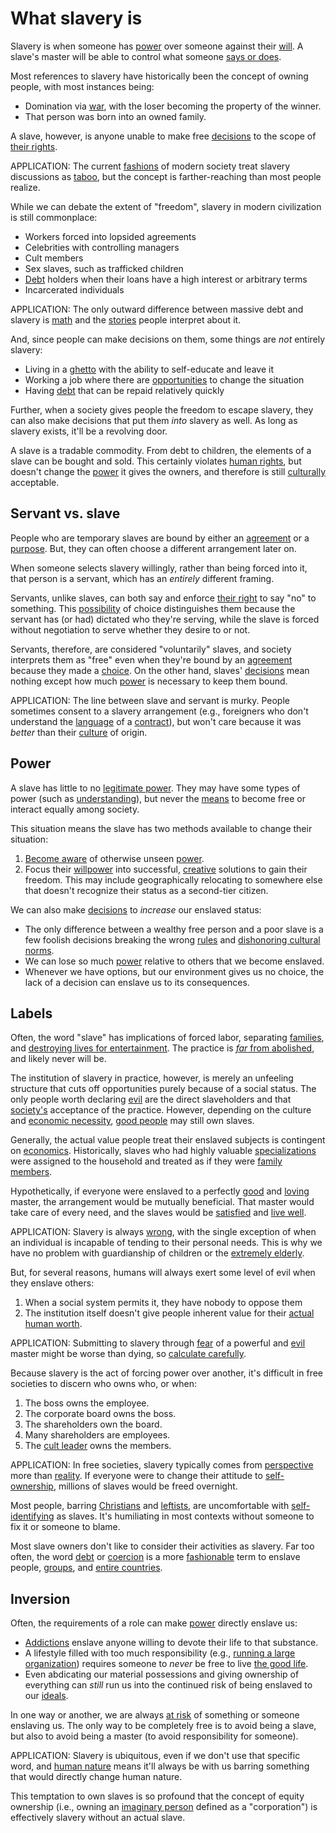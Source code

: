 
# What slavery is

Slavery is when someone has [power](power.md) over someone against their [will](purpose.md). A slave's master will be able to control what someone [says or does](results.md).

Most references to slavery have historically been the concept of owning people, with most instances being:

- Domination via [war](people-conflicts-war.md), with the loser becoming the property of the winner.
- That person was born into an owned family.

A slave, however, is anyone unable to make free [decisions](decisions.md) to the scope of [their rights](people-boundaries.md).

APPLICATION: The current [fashions](trends.md) of modern society treat slavery discussions as [taboo](morality-taboo.md), but the concept is farther-reaching than most people realize.

While we can debate the extent of "freedom", slavery in modern civilization is still commonplace:

- Workers forced into lopsided agreements
- Celebrities with controlling managers
- Cult members
- Sex slaves, such as trafficked children
- [Debt](money-2_debt.md) holders when their loans have a high interest or arbitrary terms
- Incarcerated individuals

APPLICATION: The only outward difference between massive debt and slavery is [math](math.md) and the [stories](stories.md) people interpret about it.

And, since people can make decisions on them, some things are *not* entirely slavery:

- Living in a [ghetto](classes.md) with the ability to self-educate and leave it
- Working a job where there are [opportunities](power.md) to change the situation
- Having [debt](money-2_debt.md) that can be repaid relatively quickly

Further, when a society gives people the freedom to escape slavery, they can also make decisions that put them *into* slavery as well. As long as slavery exists, it'll be a revolving door.

A slave is a tradable commodity. From debt to children, the elements of a slave can be bought and sold. This certainly violates [human rights](people-boundaries.md), but doesn't change the [power](power.md) it gives the owners, and therefore is still [culturally](people-culture.md) acceptable.

## Servant vs. slave

People who are temporary slaves are bound by either an [agreement](people-contracts.md) or a [purpose](purpose.md). But, they can often choose a different arrangement later on.

When someone selects slavery willingly, rather than being forced into it, that person is a servant, which has an *entirely* different framing.

Servants, unlike slaves, can both say and enforce [their right](people-boundaries.md) to say "no" to something. This [possibility](imagination.md) of choice distinguishes them because the servant has (or had) dictated who they're serving, while the slave is forced without negotiation to serve whether they desire to or not.

Servants, therefore, are considered "voluntarily" slaves, and society interprets them as "free" even when they're bound by an [agreement](people-contracts.md) because they made a [choice](decisions.md). On the other hand, slaves' [decisions](decisions.md) mean nothing except how much [power](power-types.md) is necessary to keep them bound.

APPLICATION: The line between slave and servant is murky. People sometimes consent to a slavery arrangement (e.g., foreigners who don't understand the [language](language.md) of a [contract](people-contracts.md)), but won't care because it was *better* than their [culture](people-culture.md) of origin.

## Power

A slave has little to no [legitimate power](power.md). They may have some types of power (such as [understanding](understanding.md)), but never the [means](purpose.md) to become free or interact equally among society.

This situation means the slave has two methods available to change their situation:

1. [Become aware](awareness.md) of otherwise unseen [power](power.md).
2. Focus their [willpower](purpose.md) into successful, [creative](mind-creativity.md) solutions to gain their freedom. This may include geographically relocating to somewhere else that doesn't recognize their status as a second-tier citizen.

We can also make [decisions](decisions.md) to *increase* our enslaved status:

- The only difference between a wealthy free person and a poor slave is a few foolish decisions breaking the wrong [rules](people-rules.md) and [dishonoring cultural norms](morality-taboo.md).
- We can lose so much [power](power.md) relative to others that we become enslaved.
- Whenever we have options, but our environment gives us no choice, the lack of a decision can enslave us to its consequences.

## Labels

Often, the word "slave" has implications of forced labor, separating [families](people-family.md), and [destroying lives for entertainment](morality-evil.md). The practice is [*far* from abolished](http://www.endslaverynow.org), and likely never will be.

The institution of slavery in practice, however, is merely an unfeeling structure that cuts off opportunities purely because of a social status. The only people worth declaring [evil](morality-evil.md) are the direct slaveholders and that [society's](people-culture.md) acceptance of the practice. However, depending on the culture and [economic necessity](economics.md), [good people](morality.md) may still own slaves.

Generally, the actual value people treat their enslaved subjects is contingent on [economics](economics.md). Historically, slaves who had highly valuable [specializations](jobs-specialization.md) were assigned to the household and treated as if they were [family members](people-family.md).

Hypothetically, if everyone were enslaved to a perfectly [good](morality.md) and [loving](people-love.md) master, the arrangement would be mutually beneficial. That master would take care of every need, and the slaves would be [satisfied](mind-feelings-happiness.md) and [live well](success-1_why.md).

APPLICATION: Slavery is always [wrong](morality.md), with the single exception of when an individual is incapable of tending to their personal needs. This is why we have no problem with guardianship of children or the [extremely elderly](maturity.md).

But, for several reasons, humans will always exert some level of evil when they enslave others:

1. When a social system permits it, they have nobody to oppose them
2. The institution itself doesn't give people inherent value for their [actual human worth](humanity.md).

APPLICATION: Submitting to slavery through [fear](mind-feelings-fear.md) of a powerful and [evil](morality-evil.md) master might be worse than dying, so [calculate carefully](decisions.md).

Because slavery is the act of forcing power over another, it's difficult in free societies to discern who owns who, or when:

1. The boss owns the employee.
2. The corporate board owns the boss.
3. The shareholders own the board.
4. Many shareholders are employees.
5. The [cult leader](culture-cults.md) owns the members.

APPLICATION: In free societies, slavery typically comes from [perspective](image.md) more than [reality](reality.md). If everyone were to change their attitude to [self-ownership](success-1_why.md), millions of slaves would be freed overnight.

Most people, barring [Christians](https://theologos.site/devotion-chaos/) and [leftists](politics-leftism.md), are uncomfortable with [self-identifying](identity.md) as slaves. It's humiliating in most contexts without someone to fix it or someone to blame.

Most slave owners don't like to consider their activities as slavery. Far too often, the word [debt](money-2_debt.md) or [coercion](power.md) is a more [fashionable](trends.md) term to enslave people, [groups](groups-small.md), and [entire countries](https://en.wikipedia.org/wiki/Haiti).

## Inversion

Often, the requirements of a role can make [power](power.md) directly enslave us:

- [Addictions](addiction.md) enslave anyone willing to devote their life to that substance.
- A lifestyle filled with too much responsibility (e.g., [running a large organization](groups-large.md)) requires someone to *never* be free to live [the good life](goodlife.md).
- Even abdicating our material possessions and giving ownership of everything can *still* run us into the continued risk of being enslaved to our [ideals](values.md).

In one way or another, we are always [at risk](safety.md) of something or someone enslaving us. The only way to be completely free is to avoid being a slave, but also to avoid being a master (to avoid responsibility for someone).

APPLICATION: Slavery is ubiquitous, even if we don't use that specific word, and [human nature](humanity.md) means it'll always be with us barring something that would directly change human nature.

This temptation to own slaves is so profound that the concept of equity ownership (i.e., owning an [imaginary person](image-modern.md) defined as a "corporation") is effectively slavery without an actual slave.
